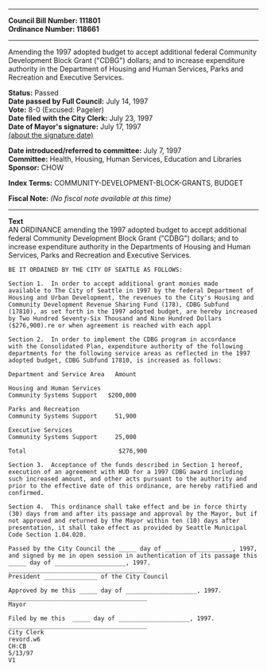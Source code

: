 * * * * *  
  
**Council Bill Number: [](#h0)[](#h2)111801**   
**Ordinance Number: 118661**  
  
* * * * *  
  
Amending the 1997 adopted budget to accept additional federal Community Development Block Grant ("CDBG") dollars; and to increase expenditure authority in the Department of Housing and Human Services, Parks and Recreation and Executive Services.  
  
**Status:** Passed   
**Date passed by Full Council:** July 14, 1997   
**Vote:** 8-0 (Excused: Pageler)   
**Date filed with the City Clerk:** July 23, 1997   
**Date of Mayor's signature:** July 17, 1997   
[(about the signature date)](/~public/approvaldate.htm)   
  
  
**Date introduced/referred to committee:** July 7, 1997   
**Committee:** Health, Housing, Human Services, Education and Libraries   
**Sponsor:** CHOW   
  
**Index Terms:** COMMUNITY-DEVELOPMENT-BLOCK-GRANTS, BUDGET  
  
**Fiscal Note:** *(No fiscal note available at this time)*  
  
* * * * *  
  
**Text**  
    AN ORDINANCE amending the 1997 adopted budget to accept additional  
    federal Community Development Block Grant ("CDBG") dollars; and to  
    increase expenditure authority in the Departments of Housing and Human  
    Services, Parks and Recreation and Executive Services.  
  
    BE IT ORDAINED BY THE CITY OF SEATTLE AS FOLLOWS:  
  
    Section 1.  In order to accept additional grant monies made  
    available to The City of Seattle in 1997 by the federal Department of  
    Housing and Urban Development, the revenues to the City's Housing and  
    Community Development Revenue Sharing Fund (178), CDBG Subfund  
    (17810), as set forth in the 1997 adopted budget, are hereby increased  
    by Two Hundred Seventy-Six Thousand and Nine Hundred Dollars  
    ($276,900).re or when agreement is reached with each appl  
  
    Section 2.  In order to implement the CDBG program in accordance  
    with the Consolidated Plan, expenditure authority of the following  
    departments for the following service areas as reflected in the 1997  
    adopted budget, CDBG Subfund 17810, is increased as follows:  
  
    Department and Service Area   Amount  
  
    Housing and Human Services  
    Community Systems Support   $200,000  
  
    Parks and Recreation  
    Community Systems Support     51,900  
  
    Executive Services  
    Community Systems Support     25,000  
  
    Total                          $276,900  
  
    Section 3.  Acceptance of the funds described in Section 1 hereof,  
    execution of an agreement with HUD for a 1997 CDBG award including  
    such increased amount, and other acts pursuant to the authority and  
    prior to the effective date of this ordinance, are hereby ratified and  
    confirmed.  
  
    Section 4.  This ordinance shall take effect and be in force thirty  
    (30) days from and after its passage and approval by the Mayor, but if  
    not approved and returned by the Mayor within ten (10) days after  
    presentation, it shall take effect as provided by Seattle Municipal  
    Code Section 1.04.020.  
  
    Passed by the City Council the _____ day of ___________________, 1997,  
    and signed by me in open session in authentication of its passage this  
    _____ day of ____________________, 1997.  
    _______________________________________  
    President _______________ of the City Council  
  
    Approved by me this _____ day of ____________________, 1997.  
    _______________________________________  
    Mayor  
  
    Filed by me this  _____ day of ____________________, 1997.  
    _______________________________________  
    City Clerk  
    revord.w6  
    CH:CB  
    5/13/97  
    V1  
